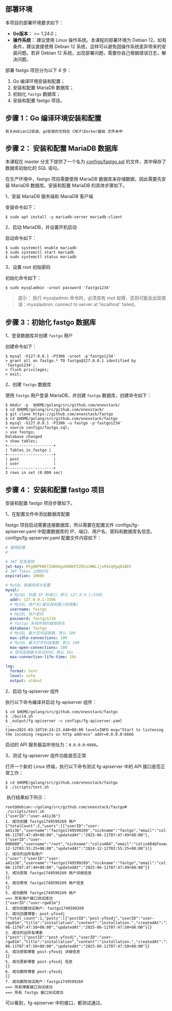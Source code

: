 ## 部署环境

本项目的部署环境要求如下：

- **Go版本：** >= 1.24.0；
- **操作系统：** 建议使用 Linux 操作系统。本课程的部署环境为 Debian 12。如有条件，建议直接使用 Debian 12 系统，这样可以避免因操作系统差异带来的安装问题。若非 Debian 12 系统，出现部署问题，需要你自己根据错误日志，解决问题。

部署 fastgo 项目分为以下 4 步：

1. Go 编译环境安装和配置；
2. 安装和配置 MariaDB 数据库；
3. 初始化 `fastgo` 数据库；
4. 安装和配置 fastgo 项目。

## 步骤 1：Go 编译环境安装和配置

```
有关debian12安装、go安装的文档在 CNCF\Docker基础 文件夹中
```

## 步骤 2： 安装和配置 MariaDB 数据库

本课程在 master 分支下提供了一个名为 [configs/fastgo.sql](https://github.com/onexstack/fastgo/blob/master/configs/fastgo.sql) 的文件，其中保存了数据库初始化的 SQL 语句。

在生产环境中，fastgo 项目需要使用 MariaDB 数据库来存储数据，因此需要先安装 MariaDB 数据库。安装和配置 MariaDB 的具体步骤如下。

1、安装 MariaDB 服务端和 MariaDB 客户端

安装命令如下：

```
$ sudo apt install -y mariadb-server mariadb-client
```

2、启动 MariaDB，并设置开机启动

启动命令如下：

```
$ sudo systemctl enable mariadb
$ sudo systemctl start mariadb
$ sudo systemctl status mariadb
```

3、设置 root 初始密码

初始化命令如下：

```
$ sudo mysqladmin -uroot password 'fastgo1234'
```

> 提示： 执行 mysqladmin 命令时，必须具有 root 权限，否则可能会出现错误：mysqladmin: connect to server at 'localhost' failed。

## 步骤 3：初始化 fastgo 数据库

1、登录数据库并创建 `fastgo` 用户

创建命令如下：

```
$ mysql -h127.0.0.1 -P3306 -uroot -p'fastgo1234'
> grant all on fastgo.* TO fastgo@127.0.0.1 identified by 'fastgo1234';
> flush privileges;
> exit;
```

2、创建 `fastgo` 数据库

使用 `fastgo` 用户登录 MariaDB，并创建 `fastgo` 数据库，创建命令如下：

```shell
$ mkdir -p  $HOME/golang/src/github.com/onexstack/
$ cd $HOME/golang/src/github.com/onexstack/
$ git clone https://github.com/onexstack/fastgo
$ cd $HOME/golang/src/github.com/onexstack/fastgo
$ mysql -h127.0.0.1 -P3306 -u fastgo -p'fastgo1234'
> source configs/fastgo.sql;
> use fastgo;
Database changed
> show tables;
+--------------------+
| Tables_in_fastgo |
+--------------------+
| post               |
| user               |
+--------------------+
3 rows in set (0.000 sec)
```

## 步骤 4： 安装和配置 fastgo 项目

安装和配置 fastgo 项目步骤如下。

1、在配置文件中添加数据库配置

fastgo 项目启动需要连接数据库，所以需要在配置文件 configs/fg-apiserver.yaml 中配置数据库的 IP、端口、用户名、密码和数据库名信息。configs/fg-apiserver.yaml 配置文件内容如下：

```yaml
# 通用配置
#

# JWT 签发密钥
jwt-key: Rtg8BPKNEf2mB4mgvKONGPZZQSaJWNLijxR42qRgq0iBb5
# JWT Token 过期时间
expiration: 1000h

# MySQL 数据库相关配置
mysql:
  # MySQL 机器 IP 和端口，默认 127.0.0.1:3306
  addr: 127.0.0.1:3306
  # MySQL 用户名(建议授权最小权限集)
  username: fastgo
  # MySQL 用户密码
  password: fastgo1234
  # fastgo 系统所用的数据库名
  database: fastgo
  # MySQL 最大空闲连接数，默认 100
  max-idle-connections: 100
  # MySQL 最大打开的连接数，默认 100
  max-open-connections: 100
  # 空闲连接最大存活时间，默认 10s
  max-connection-life-time: 10s

log:
  format: text
  level: info
  output: stdout
```

2、启动 fg-apiserver 组件

执行以下命令编译并启动 fg-apiserver 组件：

```shell
$ cd $HOME/golang/src/github.com/onexstack/fastgo
$ ./build.sh
$ _output/fg-apiserver -c configs/fg-apiserver.yaml 
...
time=2025-03-10T19:24:23.440+08:00 level=INFO msg="Start to listening the incoming requests on http address" addr=0.0.0.0:6666
```

启动的 API 服务器监听地址为：`0.0.0.0:6666`。

3、测试 fg-apiserver 组件功能是否正常

打开一个新的 Linux 终端，执行以下命令测试 fg-apiserver 中的 API 接口是否正常工作：

```shell
$ cd $HOME/golang/src/github.com/onexstack/fastgo
$ ./scripts/test.sh
```

​	执行结果如下所示：

```shell
root@debian:~/golang/src/github.com/onexstack/fastgo# ./scripts/test.sh
{"userID":"user-a41s36"}
1. 成功创建 fastgo1749599269 用户
{"totalCount":2,"users":[{"userID":"user-a41s36","username":"fastgo1749599269","nickname":"fastgo","email":"colin404@foxmail.com","phone":"1749599269","postCount":0,"createdAt":"2025-06-11T07:47:49+08:00","updatedAt":"2025-06-11T07:47:49+08:00"},{"userID":"user-000000","username":"root","nickname":"colin404","email":"colin404@foxmail.com","phone":"18110000000","postCount":0,"createdAt":"2024-12-12T03:55:25+08:00","updatedAt":"2024-12-12T03:55:25+08:00"}]}
2. 成功列出所有用户
{"user":{"userID":"user-a41s36","username":"fastgo1749599269","nickname":"fastgo","email":"colin404@foxmail.com","phone":"1749599269","postCount":0,"createdAt":"2025-06-11T07:47:49+08:00","updatedAt":"2025-06-11T07:47:49+08:00"}}
3. 成功获取 fastgo1749599269 用户详细信息
{}
4. 成功修改 fastgo1749599269 用户信息
{}
5. 成功删除 fastgo1749599269 用户
==> 所有用户接口测试成功
{"userID":"user-rgw81m"}
1. 成功创建测试用户: fastgo1749599269
2. 成功创建博客: post-yfosdj
{"total_count":1,"posts":[{"postID":"post-yfosdj","userID":"user-rgw81m","title":"installation","content":"installation.","createdAt":"2025-06-11T07:47:50+08:00","updatedAt":"2025-06-11T07:47:50+08:00"}]}
3. 成功列出所有博客
{"post":{"postID":"post-yfosdj","userID":"user-rgw81m","title":"installation","content":"installation.","createdAt":"2025-06-11T07:47:50+08:00","updatedAt":"2025-06-11T07:47:50+08:00"}}
4. 成功获取博客 post-yfosdj 详细信息
{}
5. 成功更新博客 post-yfosdj 信息
{}
6. 成功删除博客 post-yfosdj
{}
7. 成功删除测试用户：fastgo1749599269
==> 所有博客接口测试成功
==> 所有 fastgo 接口测试成功
```

可以看到，fg-apiserver 中的接口，都测试通过。